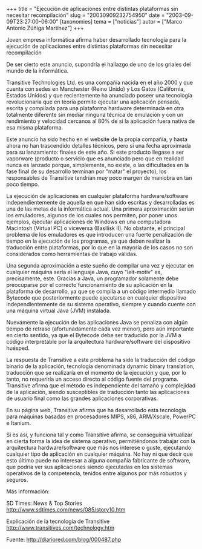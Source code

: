 +++
title = "Ejecución de aplicaciones entre distintas plataformas sin necesitar recompilación"
slug = "20030909232754950"
date = "2003-09-09T23:27:00-06:00"
[taxonomies]
tema = ["noticias"]
autor = ["Marco Antonio Zúñiga Martínez"]
+++

Joven empresa informática afirma haber desarrollado tecnología para la
ejecución de aplicaciones entre distintas plataformas sin necesitar
recompilación

De ser cierto este anuncio, supondría el hallazgo de uno de los griales
del mundo de la informática.

<!-- more -->
Transitive Technologies Ltd. es una compañía nacida en el año 2000 y que
cuenta con sedes en Manchester (Reino Unido) y Los Gatos (California,
Estados Unidos) y que recientemente ha anunciado poseer una tecnología
revolucionaria que en teoría permite ejecutar una aplicación pensada,
escrita y compilada para una plataforma hardware determinada en otra
totalmente diferente sin mediar ninguna técnica de emulación y con un
rendimiento y velocidad cercanos al 80% de si la aplicación fuera nativa
de esa misma plataforma.

Este anuncio ha sido hecho en el website de la propia compañía, y hasta
ahora no han trascendido detalles técnicos, pero si una fecha aproximada
para su lanzamiento: finales de este año. Si este producto llegase a ser
vaporware (producto o servicio que es anunciado pero que en realidad
nunca es lanzado porque, simplemente, no existe, o las dificultades en
la fase final de su desarrollo terminan por &quot;matar&quot; el
proyecto), los responsables de Transitive tendrían muy poco margen de
maniobra en tan poco tiempo.

La ejecución de aplicaciones en cualquier plataforma hardware/software
independientemente de aquella en que han sido escritas y desarrolladas
es una de las metas de la informática actual. Una primera aproximación
serían los emuladores, algunos de los cuales nos permiten, por poner
unos ejemplos, ejecutar aplicaciones de Windows en una computadora
Macintosh (Virtual PC) o viceversa (Basilisk II). No obstante, el
principal problema de los emuladores es que introducen una fuerte
penalización de tiempo en la ejecución de los programas, ya que deben
realizar la traducción entre plataformas, por lo que en la mayoría de
los casos no son considerados como herramientas de trabajo válidas.

Una segunda aproximación a este sueño de compilar una vez y ejecutar en
cualquier máquina sería el lenguaje Java, cuyo &quot;leit-motiv&quot;
es, precisamente, este. Gracias a Java, un programador solamente debe
preocuparse por el correcto funcionamiento de su aplicación en la
plataforma de desarrollo, ya que se compila a un código intermedio
llamado Bytecode que posteriormente puede ejecutarse en cualquier
dispositivo independientemente de su sistema operativo, siempre y cuando
cuente con una máquina virtual Java (JVM) instalada.

Nuevamente la ejecución de las aplicaciones Java se penaliza con algún
tiempo de retraso (afortunadamente cada vez menor), pero aún importante
en cierto sentido, ya que el Bytecode debe ser traducido por la JVM a
código interpretable por la arquitectura hardware/software del
dispositivo huésped.

La respuesta de Transitive a este problema ha sido la traducción del
código binario de la aplicación, tecnología denominada dynamic binary
translation, traducción que se realizaría en el momento de la ejecución
y que, por lo tanto, no requeriría un acceso directo al código fuente
del programa. Transitive afirma que el método es independiente del
tamaño y complejidad de la aplicación, siendo susceptibles de traducción
tanto las aplicaciones de usuario final como las grandes aplicaciones
corporativas.

En su página web, Transitive afirma que ha desarrollado esta tecnología
para máquinas basadas en procesadores MIPS, x86, ARM/Xscale, PowerPC e
Itanium.

Si es así, y funciona tal y como Transitive afirma, se conseguiría
virtualizar en cierta forma la idea de sistema operativo, permitiéndonos
trabajar con la arquitectura hardware/software que más nos interese o
guste, ejecutando cualquier tipo de aplicación en cualquier máquina. No
hay ni que decir que esto último puede no interesar a alguna compañía
fabricante de software, que podría ver sus aplicaciones siendo
ejecutadas en los sistemas operativos de la competencia, tenidos entre
algunos por más robustos y seguros.

Más información:

SD Times: News & Top Stories http://www.sdtimes.com/news/085/story10.htm

Explicación de la tecnología de Transitive
http://www.transitives.com/technology.htm

Fuente: http://diariored.com/blog/000487.php
